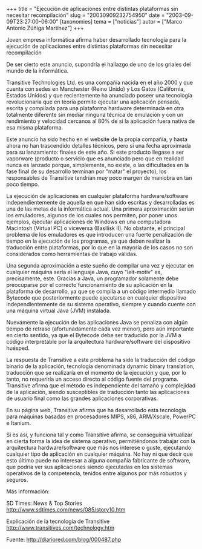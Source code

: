 +++
title = "Ejecución de aplicaciones entre distintas plataformas sin necesitar recompilación"
slug = "20030909232754950"
date = "2003-09-09T23:27:00-06:00"
[taxonomies]
tema = ["noticias"]
autor = ["Marco Antonio Zúñiga Martínez"]
+++

Joven empresa informática afirma haber desarrollado tecnología para la
ejecución de aplicaciones entre distintas plataformas sin necesitar
recompilación

De ser cierto este anuncio, supondría el hallazgo de uno de los griales
del mundo de la informática.

<!-- more -->
Transitive Technologies Ltd. es una compañía nacida en el año 2000 y que
cuenta con sedes en Manchester (Reino Unido) y Los Gatos (California,
Estados Unidos) y que recientemente ha anunciado poseer una tecnología
revolucionaria que en teoría permite ejecutar una aplicación pensada,
escrita y compilada para una plataforma hardware determinada en otra
totalmente diferente sin mediar ninguna técnica de emulación y con un
rendimiento y velocidad cercanos al 80% de si la aplicación fuera nativa
de esa misma plataforma.

Este anuncio ha sido hecho en el website de la propia compañía, y hasta
ahora no han trascendido detalles técnicos, pero si una fecha aproximada
para su lanzamiento: finales de este año. Si este producto llegase a ser
vaporware (producto o servicio que es anunciado pero que en realidad
nunca es lanzado porque, simplemente, no existe, o las dificultades en
la fase final de su desarrollo terminan por &quot;matar&quot; el
proyecto), los responsables de Transitive tendrían muy poco margen de
maniobra en tan poco tiempo.

La ejecución de aplicaciones en cualquier plataforma hardware/software
independientemente de aquella en que han sido escritas y desarrolladas
es una de las metas de la informática actual. Una primera aproximación
serían los emuladores, algunos de los cuales nos permiten, por poner
unos ejemplos, ejecutar aplicaciones de Windows en una computadora
Macintosh (Virtual PC) o viceversa (Basilisk II). No obstante, el
principal problema de los emuladores es que introducen una fuerte
penalización de tiempo en la ejecución de los programas, ya que deben
realizar la traducción entre plataformas, por lo que en la mayoría de
los casos no son considerados como herramientas de trabajo válidas.

Una segunda aproximación a este sueño de compilar una vez y ejecutar en
cualquier máquina sería el lenguaje Java, cuyo &quot;leit-motiv&quot;
es, precisamente, este. Gracias a Java, un programador solamente debe
preocuparse por el correcto funcionamiento de su aplicación en la
plataforma de desarrollo, ya que se compila a un código intermedio
llamado Bytecode que posteriormente puede ejecutarse en cualquier
dispositivo independientemente de su sistema operativo, siempre y cuando
cuente con una máquina virtual Java (JVM) instalada.

Nuevamente la ejecución de las aplicaciones Java se penaliza con algún
tiempo de retraso (afortunadamente cada vez menor), pero aún importante
en cierto sentido, ya que el Bytecode debe ser traducido por la JVM a
código interpretable por la arquitectura hardware/software del
dispositivo huésped.

La respuesta de Transitive a este problema ha sido la traducción del
código binario de la aplicación, tecnología denominada dynamic binary
translation, traducción que se realizaría en el momento de la ejecución
y que, por lo tanto, no requeriría un acceso directo al código fuente
del programa. Transitive afirma que el método es independiente del
tamaño y complejidad de la aplicación, siendo susceptibles de traducción
tanto las aplicaciones de usuario final como las grandes aplicaciones
corporativas.

En su página web, Transitive afirma que ha desarrollado esta tecnología
para máquinas basadas en procesadores MIPS, x86, ARM/Xscale, PowerPC e
Itanium.

Si es así, y funciona tal y como Transitive afirma, se conseguiría
virtualizar en cierta forma la idea de sistema operativo, permitiéndonos
trabajar con la arquitectura hardware/software que más nos interese o
guste, ejecutando cualquier tipo de aplicación en cualquier máquina. No
hay ni que decir que esto último puede no interesar a alguna compañía
fabricante de software, que podría ver sus aplicaciones siendo
ejecutadas en los sistemas operativos de la competencia, tenidos entre
algunos por más robustos y seguros.

Más información:

SD Times: News & Top Stories http://www.sdtimes.com/news/085/story10.htm

Explicación de la tecnología de Transitive
http://www.transitives.com/technology.htm

Fuente: http://diariored.com/blog/000487.php
